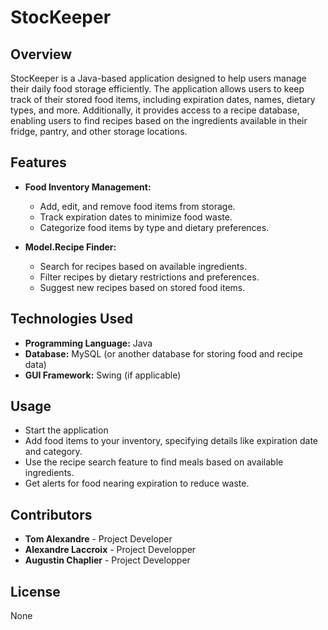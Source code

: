 # StocKeeper

## Overview
StocKeeper is a Java-based application designed to help users manage their daily food storage efficiently. The application allows users to keep track of their stored food items, including expiration dates, names, dietary types, and more. Additionally, it provides access to a recipe database, enabling users to find recipes based on the ingredients available in their fridge, pantry, and other storage locations.

## Features
- **Food Inventory Management:**
  - Add, edit, and remove food items from storage.
  - Track expiration dates to minimize food waste.
  - Categorize food items by type and dietary preferences.

- **Model.Recipe Finder:**
  - Search for recipes based on available ingredients.
  - Filter recipes by dietary restrictions and preferences.
  - Suggest new recipes based on stored food items.

## Technologies Used
- **Programming Language:** Java
- **Database:** MySQL (or another database for storing food and recipe data)
- **GUI Framework:** Swing (if applicable)

## Usage
- Start the application
- Add food items to your inventory, specifying details like expiration date and category.
- Use the recipe search feature to find meals based on available ingredients.
- Get alerts for food nearing expiration to reduce waste.

## Contributors
- **Tom Alexandre** - Project Developer
- **Alexandre Laccroix** - Project Developper
- **Augustin Chaplier** - Project Developper

## License
None

